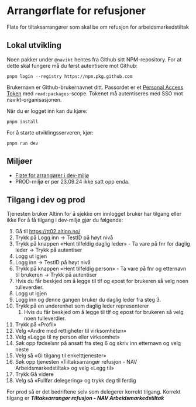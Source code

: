 # Arrangørflate for refusjoner

Flate for tiltaksarrangører som skal be om refusjon for arbeidsmarkedstiltak

## Lokal utvikling

Noen pakker under `@navikt` hentes fra Github sitt NPM-repository. For at dette skal fungere må du først autentisere mot Github:

```
pnpm login --registry https://npm.pkg.github.com
```

Brukernavn er Github-brukernavnet ditt. Passordet er et [Personal Access Token](https://github.com/settings/tokens) med `read:packages`-scope. Tokenet må autentiseres med SSO mot navikt-organisasjonen.

Når du er logget inn kan du kjøre:

```
pnpm install
```

For å starte utviklingsserveren, kjør:

```
pnpm run dev
```

## Miljøer
- [Flate for arrangører i dev-miljø](https://arrangor-refusjon.intern.dev.nav.no/)
- PROD-miljø er per 23.09.24 ikke satt opp enda.

## Tilgang i dev og prod
Tjenesten bruker Altinn for å sjekke om innlogget bruker har tilgang eller ikke
For å få tilgang i dev-miljø gjør du følgende:
1. Gå til https://tt02.altinn.no/
2. Trykk på Logg inn -> TestID på høyt nivå
3. Trykk på knappen «Hent tilfeldig daglig leder» - Ta vare på fnr for daglig leder -> Trykk på autentiser
4. Logg ut igjen
5. Logg inn -> TestID på høyt nivå
6. Trykk på knappen «Hent tilfeldig person» - Ta vare på fnr og etternavn til brukeren  -> Trykk på autentiser
7. Hvis du får beskjed om å legge til tlf og epost for brukeren så velg noen tulleverdier.
8. Logg ut igjen
9. Logg inn og denne gangen bruker du daglig leder fra steg 3.
10. Trykk på en underenhet som daglig leder representerer
    1. Hvis du får beskjed om å legge til tlf og epost for brukeren så velg noen tulleverdier.
11. Trykk på «Profil»
12. Velg «Andre med rettigheter til virksomheten»
13. Velg «Legge til ny person eller virksomhet»
14. Søk opp fødselsnr på ansatt fra steg 6 og skriv inn etternavn og velg neste
15.  Velg så «Gi tilgang til enkelttjenester»
16. Søk opp tjenesten «Tiltaksarrangør refusjon - NAV Arbeidsmarkedstiltak» og velg «Legg til»
17. Trykk Gå videre
18. Velg så «Fullfør delegering» og trykk deg til ferdig

For prod så er det bedriftene selv som delegerer korrekt tilgang. Korrekt tilgang er ***Tiltaksarrangør refusjon - NAV Arbeidsmarkedstiltak***
